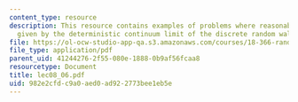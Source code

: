 ```yaml
---
content_type: resource
description: This resource contains examples of problems where reasonable models are
  given by the deterministic continuum limit of the discrete random walk.
file: https://ol-ocw-studio-app-qa.s3.amazonaws.com/courses/18-366-random-walks-and-diffusion-fall-2006/982e2cfdc9a0aed0ad922773bee1eb5e_lec08_06.pdf
file_type: application/pdf
parent_uid: 41244276-2f55-080e-1888-0b9af56fcaa8
resourcetype: Document
title: lec08_06.pdf
uid: 982e2cfd-c9a0-aed0-ad92-2773bee1eb5e
---
```

